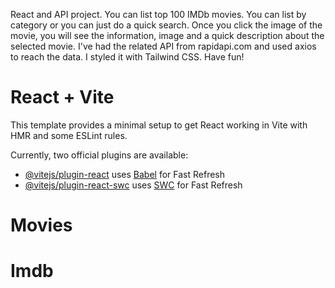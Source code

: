 React and API project.
You can list top 100 IMDb movies. You can list by category or you can just do a quick search. Once you click the image of the movie, you will see the information, image and a quick description about the selected movie. I've had the related API from rapidapi.com and used axios to reach the data. I styled it with Tailwind CSS. Have fun!



# React + Vite

This template provides a minimal setup to get React working in Vite with HMR and some ESLint rules.

Currently, two official plugins are available:

- [@vitejs/plugin-react](https://github.com/vitejs/vite-plugin-react/blob/main/packages/plugin-react/README.md) uses [Babel](https://babeljs.io/) for Fast Refresh
- [@vitejs/plugin-react-swc](https://github.com/vitejs/vite-plugin-react-swc) uses [SWC](https://swc.rs/) for Fast Refresh
# Movies
# Imdb
